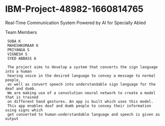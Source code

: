 # IBM-Project-48982-1660814765

Real-Time Communication System Powered by AI for Specially Abled

Team Members

     SUBA K
     MAHESHKUMAAR K
     PRIYANGA S
     VIGNESH S
     SYED ABBASS A
     
     The project aims to develop a system that converts the sign language into a human 
	 hearing voice in the desired language to convey a message to normal people, 
     as well as convert speech into understandable sign language for the deaf and dumb.
     We are making use of a convolution neural network to create a model that is trained 
	 on different hand gestures. An app is built which uses this model. 
     This app enables deaf and dumb people to convey their information using signs which 
	 get converted to human-understandable language and speech is given as output
   
 
     
     
 

 
   
